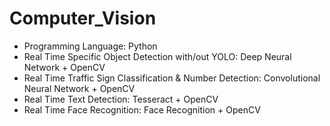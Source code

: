 # Computer_Vision

* Programming Language: Python
* Real Time Specific Object Detection with/out YOLO: Deep Neural Network + OpenCV
* Real Time Traffic Sign Classification & Number Detection: Convolutional Neural Network + OpenCV
* Real Time Text Detection: Tesseract + OpenCV
* Real Time Face Recognition: Face Recognition + OpenCV
